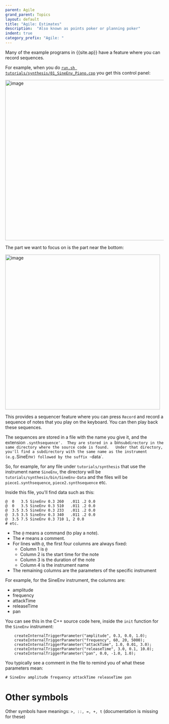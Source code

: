 ```yaml
---
parent: Agile
grand_parent: Topics
layout: default
title: "Agile: Estimates"
description:  "Also known as points poker or planning poker"
indent: true
category_prefix: "Agile: "
---
```


Many of the example programs in {{site.ap}} have a feature where you can record sequences.

For example, when you do [`run.sh tutorials/synthesis/01_SineEnv_Piano.cpp`](https://github.com/AlloSphere-Research-Group/allolib_playground/blob/master/tutorials/synthesis/01_SineEnv_Piano.cpp) you get this control panel:

<img width="509" alt="image" src="https://github.com/ccs-allolib/ccs-allolib.github.io/assets/1119017/e2347a69-589b-4fb5-a97e-71690a7a7fe7">

The part we want to focus on is the part near the bottom:

<img width="492" alt="image" src="https://github.com/ccs-allolib/ccs-allolib.github.io/assets/1119017/e3445730-2732-4f07-bb3d-a53621500163">

This provides a sequencer feature where you can press `Record` and record a sequence of notes
that you play on the keyboard.  You can then play back these sequences.

The sequences are stored in a file with the name you give it, and the extension `.synthsequence'.  They are
stored in a `bin` subdirectory in the same directory where the source code is found.   Under that directory,
you'll find a subdirectory with the same name as the instrument (e.g. `SineEnv`) followed by the suffix `-data`.  

So, for example, for any file under `tutorials/synthesis` that use the instrument name `SineEnv`, the directory will be `tutorials/synthesis/bin/SineEnv-Data` and the files will be `piece1.synthsequence`, `piece2.synthsequence` etc.

Inside this file, you'll find data such as this:

```
@  0   3.5 SineEnv 0.3 260   .011 .2 0.0
@  0   3.5 SineEnv 0.3 510   .011 .2 0.0
@  3.5 3.5 SineEnv 0.3 233   .011 .2 0.0
@  3.5 3.5 SineEnv 0.3 340   .011 .2 0.0
@  3.5 7.5 SineEnv 0.3 710 1, 2 0.0
# etc.
```
 
* The `@` means a command (to play a note).
* The `#` means a comment.
* For lines with `@`, the first four columns are always fixed:
  - Column 1 is `@`
  - Column 2 is the start time for the note
  - Column 3 is the duration of the note
  - Column 4 is the instrument name
* The remaining columns are the parameters of the specific instrument

For example, for the SineEnv instrument, the columns are:
* amplitude
* frequency
* attackTime
* releaseTime
* pan 

You can see this in the C++ source code here, inside the `init` function for the `SineEnv` instrument:

```
    createInternalTriggerParameter("amplitude", 0.3, 0.0, 1.0);
    createInternalTriggerParameter("frequency", 60, 20, 5000);
    createInternalTriggerParameter("attackTime", 1.0, 0.01, 3.0);
    createInternalTriggerParameter("releaseTime", 3.0, 0.1, 10.0);
    createInternalTriggerParameter("pan", 0.0, -1.0, 1.0);
```

You typically see a comment in the file to remind you of what these parameters mean:

```
# SineEnv amplitude frequency attackTime releaseTime pan 
```

# Other symbols

Other symbols have meanings: `>, ::, =, +, t` (documentation is missing for these)

